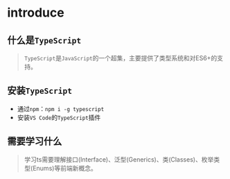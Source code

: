 # introduce

## 什么是`TypeScript`
> `TypeScript`是`JavaScript`的一个超集，主要提供了类型系统和对ES6+的支持。

## 安装`TypeScript`
  - 通过`npm`：`npm i -g typescript `
  - 安装`VS Code`的`TypeScript`插件

## 需要学习什么
> 学习ts需要理解接口(Interface)、泛型(Generics)、类(Classes)、枚举类型(Enums)等前端新概念。

